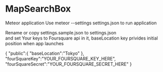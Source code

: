 # MapSearchBox
Meteor application
Use meteor --settings settings.json to run application

Rename or copy settings.sample.json to settings.json  
and set Your keys to Foursquare api in it, 
baseLocation key privides initial position when app launches



{
"public":{
    "baseLocation":"Tokyo"
},
"fourSquareKey":"YOUR_FOURSQUARE_KEY_HERE",
"fourSquareSecret":"YOUR_FOURSQUARE_SECRET_HERE"
}

